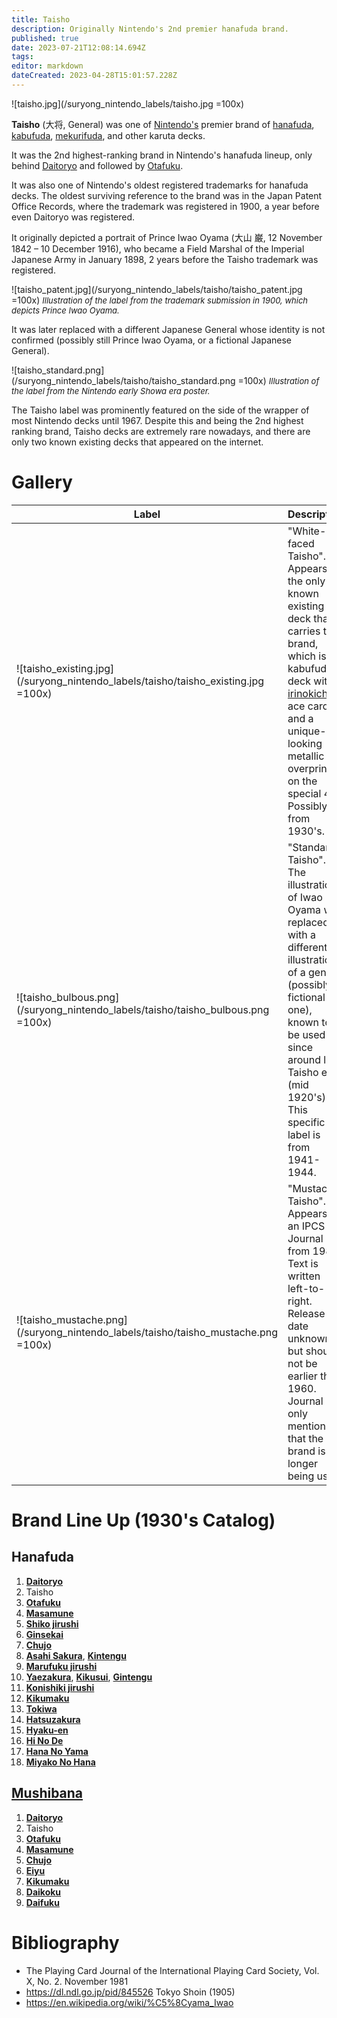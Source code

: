 ```yaml
---
title: Taisho
description: Originally Nintendo's 2nd premier hanafuda brand.
published: true
date: 2023-07-21T12:08:14.694Z
tags: 
editor: markdown
dateCreated: 2023-04-28T15:01:57.228Z
---
```


![taisho.jpg](/suryong_nintendo_labels/taisho.jpg =100x)

**Taisho** (大将, General) was one of [Nintendo's](/en/hanafuda/manufacturers/nintendo) premier brand of [hanafuda](/en/hanafuda), [kabufuda](/en/kabufuda), [mekurifuda](/en/mekurifuda), and other karuta decks. 

It was the 2nd highest-ranking brand in Nintendo's hanafuda lineup, only behind [Daitoryo](/en/hanafuda/manufacturers/nintendo/daitoryo) and followed by [Otafuku](/en/hanafuda/manufacturers/nintendo/otafuku). 

It was also one of Nintendo's oldest registered trademarks for hanafuda decks. The oldest surviving reference to the brand was in the Japan Patent Office Records, where the trademark was registered in 1900, a year before even Daitoryo was registered. 

It originally depicted a portrait of Prince Iwao Oyama (大山 巌, 12 November 1842 – 10 December 1916), who became a Field Marshal of the Imperial Japanese Army in January 1898, 2 years before the Taisho trademark was registered.

![taisho_patent.jpg](/suryong_nintendo_labels/taisho/taisho_patent.jpg =100x)
<span style="font-size:small;">*Illustration of the label from the trademark submission in 1900, which depicts Prince Iwao Oyama.*</span>

It was later replaced with a different Japanese General whose identity is not confirmed (possibly still Prince Iwao Oyama, or a fictional Japanese General).

![taisho_standard.png](/suryong_nintendo_labels/taisho/taisho_standard.png =100x)
<span style="font-size:small;">*Illustration of the label from the Nintendo early Showa era poster.*</span>

The Taisho label was prominently featured on the side of the wrapper of most Nintendo decks until 1967. Despite this and being the 2nd highest ranking brand, Taisho decks are extremely rare nowadays, and there are only two known existing decks that appeared on the internet.

# Gallery
| Label | Description |
| --- | --- |
|![taisho_existing.jpg](/suryong_nintendo_labels/taisho/taisho_existing.jpg =100x)|"White-faced Taisho". Appears in the only known existing deck that carries this brand, which is a kabufuda deck with [irinokichi](/en/one-suited-mekurifuda-variants) ace cards and a unique-looking metallic overprint on the special 4. Possibly from 1930's.|
|![taisho_bulbous.png](/suryong_nintendo_labels/taisho/taisho_bulbous.png =100x)|"Standard Taisho". The illustration of Iwao Oyama was replaced with a different illustration of a general (possibly a fictional one), known to be used since around late Taisho era (mid 1920's). This specific label is from 1941-1944.|
|![taisho_mustache.png](/suryong_nintendo_labels/taisho/taisho_mustache.png =100x)|"Mustache Taisho". Appears in an IPCS Journal from 1981. Text is written left-to-right. Release date unknown, but should not be earlier than 1960. Journal only mentions that the brand is no longer being used.|

# Brand Line Up (1930's Catalog)
## Hanafuda
1. [**Daitoryo**](/en/hanafuda/manufacturers/nintendo/daitoryo)
2. Taisho
3. [**Otafuku**](/en/hanafuda/manufacturers/nintendo/otafuku)
4. [**Masamune**](/en/hanafuda/manufacturers/nintendo/masamune)
5. [**Shiko jirushi**](/en/hanafuda/manufacturers/nintendo/shiko)
6. [**Ginsekai**](/en/hanafuda/manufacturers/nintendo/ginsekai)
7. [**Chujo**](/en/hanafuda/manufacturers/nintendo/chujo)
8. [**Asahi Sakura**](/en/hanafuda/manufacturers/nintendo/asahi_sakura), [**Kintengu**](/en/hanafuda/manufacturers/nintendo/kintengu)
9. [**Marufuku jirushi**](/en/hanafuda/manufacturers/nintendo/marufuku_jirushi)
10. [**Yaezakura**](/en/hanafuda/manufacturers/nintendo/yaezakura), [**Kikusui**](/en/hanafuda/manufacturers/nintendo/kikusui), [**Gintengu**](/en/hanafuda/manufacturers/nintendo/gintengu)
11. [**Konishiki jirushi**](/en/hanafuda/manufacturers/nintendo/konishiki)
12. [**Kikumaku**](/en/hanafuda/manufacturers/nintendo/kikumaku)
13. [**Tokiwa**](/en/hanafuda/manufacturers/nintendo/tokiwa)
14. [**Hatsuzakura**](/en/hanafuda/manufacturers/nintendo/hatsuzakura)
15. [**Hyaku-en**](/en/hanafuda/manufacturers/nintendo/hyaku-en)
16. [**Hi No De**](/en/hanafuda/manufacturers/nintendo/hi_no_de)
17. [**Hana No Yama**](/en/hanafuda/manufacturers/nintendo/hana_no_yama)
18. [**Miyako No Hana**](/en/hanafuda/manufacturers/nintendo/miyako_no_hana)

## [Mushibana](/en/hanafuda/patterns/mushibana)
1. [**Daitoryo**](/en/hanafuda/manufacturers/nintendo/daitoryo)
2. Taisho
3. [**Otafuku**](/en/hanafuda/manufacturers/nintendo/otafuku)
4. [**Masamune**](/en/hanafuda/manufacturers/nintendo/masamune)
5. [**Chujo**](/en/hanafuda/manufacturers/nintendo/chujo)
6. [**Eiyu**](/en/hanafuda/manufacturers/nintendo/eiyu)
7. [**Kikumaku**](/en/hanafuda/manufacturers/nintendo/kikumaku)
8. [**Daikoku**](/en/hanafuda/manufacturers/nintendo/daikoku)
9. [**Daifuku**](/en/hanafuda/manufacturers/nintendo/daifuku)

# Bibliography
- The Playing Card Journal of the International Playing Card Society, Vol. X, No. 2. November 1981
- https://dl.ndl.go.jp/pid/845526 Tokyo Shoin (1905)
- https://en.wikipedia.org/wiki/%C5%8Cyama_Iwao